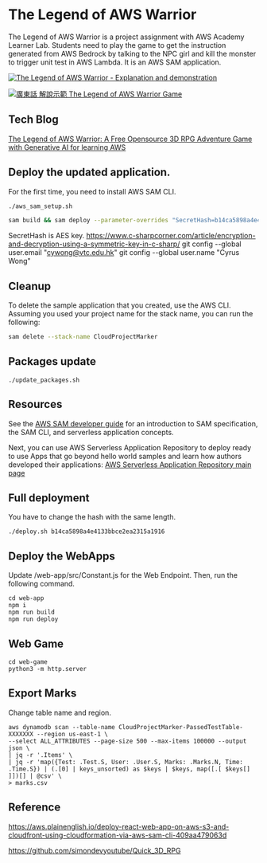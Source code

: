 # The Legend of AWS Warrior

The Legend of AWS Warrior is a project assignment with AWS Academy Learner Lab. Students need to play the game to get the instruction generated from AWS Bedrock by talking to the NPC girl and kill the monster to trigger unit test in AWS Lambda. It is an AWS SAM application.

[![The Legend of AWS Warrior - Explanation and demonstration](https://img.youtube.com/vi/xuCo3ZiFt-M/0.jpg)](https://www.youtube.com/watch?v=xuCo3ZiFt-M)

[![廣東話 解說示範 The Legend of AWS Warrior Game](https://img.youtube.com/vi/nq4wNlL17Kk/0.jpg)](https://www.youtube.com/watch?v=nq4wNlL17Kk)


## Tech Blog
[The Legend of AWS Warrior: A Free Opensource 3D RPG Adventure Game with Generative AI for learning AWS](https://community.aws/content/2ftYEIAT0IlnPwAhvKhlD4PL52h/behind-the-scene-of-the-legend-of-aws-warrior)


## Deploy the updated application.
For the first time, you need to install AWS SAM CLI.
```bash
./aws_sam_setup.sh
```

```bash
sam build && sam deploy --parameter-overrides "SecretHash=b14ca5898a4e4133bbce2e123456123456"
```
SecretHash is AES key.
https://www.c-sharpcorner.com/article/encryption-and-decryption-using-a-symmetric-key-in-c-sharp/ 
  git config --global user.email "cywong@vtc.edu.hk"
  git config --global user.name "Cyrus Wong"

## Cleanup

To delete the sample application that you created, use the AWS CLI. Assuming you used your project name for the stack name, you can run the following:

```bash
sam delete --stack-name CloudProjectMarker
```

## Packages update

```
./update_packages.sh
```

## Resources

See the [AWS SAM developer guide](https://docs.aws.amazon.com/serverless-application-model/latest/developerguide/what-is-sam.html) for an introduction to SAM specification, the SAM CLI, and serverless application concepts.

Next, you can use AWS Serverless Application Repository to deploy ready to use Apps that go beyond hello world samples and learn how authors developed their applications: [AWS Serverless Application Repository main page](https://aws.amazon.com/serverless/serverlessrepo/)

## Full deployment
You have to change the hash with the same length.
```
./deploy.sh b14ca5898a4e4133bbce2ea2315a1916
```

## Deploy the WebApps
Update /web-app/src/Constant.js for the Web Endpoint.
Then, run the following command.

```
cd web-app
npm i
npm run build
npm run deploy
```

## Web Game
```
cd web-game
python3 -m http.server
```

## Export Marks
Change table name and region.
```
aws dynamodb scan --table-name CloudProjectMarker-PassedTestTable-XXXXXXX --region us-east-1 \
--select ALL_ATTRIBUTES --page-size 500 --max-items 100000 --output json \
| jq -r '.Items' \
| jq -r 'map({Test: .Test.S, User: .User.S, Marks: .Marks.N, Time: .Time.S}) | (.[0] | keys_unsorted) as $keys | $keys, map([.[ $keys[] ]])[] | @csv' \
> marks.csv
```

## Reference 

https://aws.plainenglish.io/deploy-react-web-app-on-aws-s3-and-cloudfront-using-cloudformation-via-aws-sam-cli-409aa479063d

https://github.com/simondevyoutube/Quick_3D_RPG
